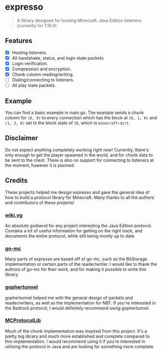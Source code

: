 # expresso
> A library designed for hosting Minecraft: Java Edition listeners (currently for 1.18.0).

## Features
- [X] Hosting listeners.
- [X] All handshake, status, and login state packets.
- [X] Login verification.
- [X] Compression and encryption.
- [X] Chunk column reading/writing.
- [ ] Dialing/connecting to listeners.
- [ ] All play state packets.

## Example
You can find a basic example in main.go. The example sends a chunk column for `(0, 0)` to every connection which has
the block at `(0, 1, 0)` and `(1, 3, 0)` set to the block state of `10`, which is `minecraft:dirt`.

## Disclaimer
Do not expect anything completely working right now! Currently, there's only enough to get the player spawned in the
world, and for chunk data to be sent to the client. There is also no support for connecting to listeners at the moment,
however it is planned.

## Credits
These projects helped me design expresso and gave the general idea of how to build a protocol library for Minecraft.
Many thanks to all the authors and contributors of these projects!

### [wiki.vg](https://wiki.vg/Protocol)
An absolute godsend for any project interesting the Java Edition protocol. Contains a lot of useful information for
getting on the right track, and documents the entire protocol, while still being mostly up to date.

### [go-mc](https://github.com/Tnze/go-mc)
Many parts of expresso are based off of go-mc, such as the BitStorage implementation or certain parts of the
reader/writer. I would like to thank the authors of go-mc for their work, and for making it possible to write
this library.

### [gophertunnel](https://github.com/Sandertv/gophertunnel)
gophertunnel helped me with the general design of packets and reader/writers, as well as the implementation for NBT.
If you're interested in the Bedrock protocol, I would definitely recommend using gophertunnel.

### [MCProtocolLib](https://github.com/GeyserMC/MCProtocolLib)
Much of the chunk implementation was inspired from this project. It's a pretty big library and much more established 
and complete compared to this implementation. I would recommend using it if you're interested in utilizing the protocol 
in Java and are looking for something more complete.

